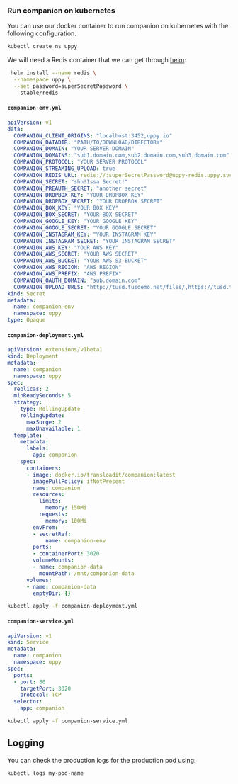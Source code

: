 ### Run companion on kubernetes

You can use our docker container to run companion on kubernetes with the following configuration.

```bash
kubectl create ns uppy
```

We will need a Redis container that we can get through [helm](https://github.com/kubernetes/helm):

```bash
 helm install --name redis \
  --namespace uppy \
  --set password=superSecretPassword \
    stable/redis
```

#### `companion-env.yml`

```yaml
apiVersion: v1
data:
  COMPANION_CLIENT_ORIGINS: "localhost:3452,uppy.io"
  COMPANION_DATADIR: "PATH/TO/DOWNLOAD/DIRECTORY"
  COMPANION_DOMAIN: "YOUR SERVER DOMAIN"
  COMPANION_DOMAINS: "sub1.domain.com,sub2.domain.com,sub3.domain.com"
  COMPANION_PROTOCOL: "YOUR SERVER PROTOCOL"
  COMPANION_STREAMING_UPLOAD: true
  COMPANION_REDIS_URL: redis://:superSecretPassword@uppy-redis.uppy.svc.cluster.local:6379
  COMPANION_SECRET: "shh!Issa Secret!"
  COMPANION_PREAUTH_SECRET: "another secret"
  COMPANION_DROPBOX_KEY: "YOUR DROPBOX KEY"
  COMPANION_DROPBOX_SECRET: "YOUR DROPBOX SECRET"
  COMPANION_BOX_KEY: "YOUR BOX KEY"
  COMPANION_BOX_SECRET: "YOUR BOX SECRET"
  COMPANION_GOOGLE_KEY: "YOUR GOOGLE KEY"
  COMPANION_GOOGLE_SECRET: "YOUR GOOGLE SECRET"
  COMPANION_INSTAGRAM_KEY: "YOUR INSTAGRAM KEY"
  COMPANION_INSTAGRAM_SECRET: "YOUR INSTAGRAM SECRET"
  COMPANION_AWS_KEY: "YOUR AWS KEY"
  COMPANION_AWS_SECRET: "YOUR AWS SECRET"
  COMPANION_AWS_BUCKET: "YOUR AWS S3 BUCKET"
  COMPANION_AWS_REGION: "AWS REGION"
  COMPANION_AWS_PREFIX: "AWS PREFIX"
  COMPANION_OAUTH_DOMAIN: "sub.domain.com"
  COMPANION_UPLOAD_URLS: "http://tusd.tusdemo.net/files/,https://tusd.tusdemo.net/files/"
kind: Secret
metadata:
  name: companion-env
  namespace: uppy
type: Opaque
```

#### `companion-deployment.yml`

```yaml
apiVersion: extensions/v1beta1
kind: Deployment
metadata:
  name: companion
  namespace: uppy
spec:
  replicas: 2
  minReadySeconds: 5
  strategy:
    type: RollingUpdate
    rollingUpdate:
      maxSurge: 2
      maxUnavailable: 1
  template:
    metadata:
      labels:
        app: companion
    spec:
      containers:
      - image: docker.io/transloadit/companion:latest
        imagePullPolicy: ifNotPresent
        name: companion
        resources:
          limits:
            memory: 150Mi
          requests:
            memory: 100Mi
        envFrom:
        - secretRef:
            name: companion-env
        ports:
        - containerPort: 3020
        volumeMounts:
        - name: companion-data
          mountPath: /mnt/companion-data
      volumes:
      - name: companion-data
        emptyDir: {}
```

```bash
kubectl apply -f companion-deployment.yml
```

#### `companion-service.yml`

```yaml
apiVersion: v1
kind: Service
metadata:
  name: companion
  namespace: uppy
spec:
  ports:
  - port: 80
    targetPort: 3020
    protocol: TCP
  selector:
    app: companion
```

```bash
kubectl apply -f companion-service.yml
```

## Logging

You can check the production logs for the production pod using:

```bash
kubectl logs my-pod-name
```
